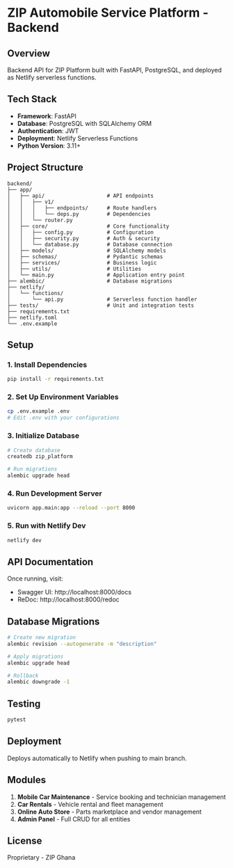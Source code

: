 # ZIP Automobile Service Platform - Backend

## Overview
Backend API for ZIP Platform built with FastAPI, PostgreSQL, and deployed as Netlify serverless functions.

## Tech Stack
- **Framework**: FastAPI
- **Database**: PostgreSQL with SQLAlchemy ORM
- **Authentication**: JWT
- **Deployment**: Netlify Serverless Functions
- **Python Version**: 3.11+

## Project Structure
```
backend/
├── app/
│   ├── api/                    # API endpoints
│   │   ├── v1/
│   │   │   ├── endpoints/      # Route handlers
│   │   │   └── deps.py         # Dependencies
│   │   └── router.py
│   ├── core/                   # Core functionality
│   │   ├── config.py           # Configuration
│   │   ├── security.py         # Auth & security
│   │   └── database.py         # Database connection
│   ├── models/                 # SQLAlchemy models
│   ├── schemas/                # Pydantic schemas
│   ├── services/               # Business logic
│   ├── utils/                  # Utilities
│   └── main.py                 # Application entry point
├── alembic/                    # Database migrations
├── netlify/
│   └── functions/
│       └── api.py              # Serverless function handler
├── tests/                      # Unit and integration tests
├── requirements.txt
├── netlify.toml
└── .env.example
```

## Setup

### 1. Install Dependencies
```bash
pip install -r requirements.txt
```

### 2. Set Up Environment Variables
```bash
cp .env.example .env
# Edit .env with your configurations
```

### 3. Initialize Database
```bash
# Create database
createdb zip_platform

# Run migrations
alembic upgrade head
```

### 4. Run Development Server
```bash
uvicorn app.main:app --reload --port 8000
```

### 5. Run with Netlify Dev
```bash
netlify dev
```

## API Documentation
Once running, visit:
- Swagger UI: http://localhost:8000/docs
- ReDoc: http://localhost:8000/redoc

## Database Migrations
```bash
# Create new migration
alembic revision --autogenerate -m "description"

# Apply migrations
alembic upgrade head

# Rollback
alembic downgrade -1
```

## Testing
```bash
pytest
```

## Deployment
Deploys automatically to Netlify when pushing to main branch.

## Modules
1. **Mobile Car Maintenance** - Service booking and technician management
2. **Car Rentals** - Vehicle rental and fleet management
3. **Online Auto Store** - Parts marketplace and vendor management
4. **Admin Panel** - Full CRUD for all entities

## License
Proprietary - ZIP Ghana
